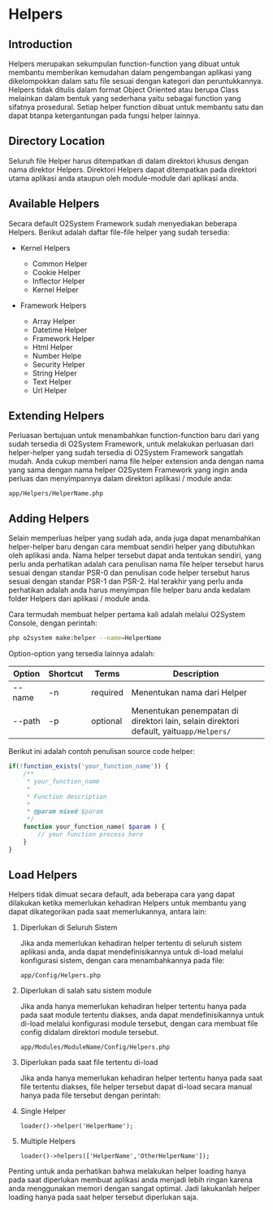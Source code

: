 # Helpers

## Introduction

Helpers merupakan sekumpulan function-function yang dibuat untuk
membantu memberikan kemudahan dalam pengembangan aplikasi yang
dikelompokkan dalam satu file sesuai dengan kategori dan peruntukkannya.
Helpers tidak ditulis dalam format Object Oriented atau berupa Class
melainkan dalam bentuk yang sederhana yaitu sebagai function yang
sifatnya prosedural. Setiap helper function dibuat untuk membantu satu
dan dapat btanpa ketergantungan pada fungsi helper lainnya.

## Directory Location

Seluruh file Helper harus ditempatkan di dalam direktori khusus dengan
nama direktor Helpers. Direktori Helpers dapat ditempatkan pada
direktori utama aplikasi anda ataupun oleh module-module dari aplikasi
anda.

## Available Helpers

Secara default O2System Framework sudah menyediakan beberapa Helpers.
Berikut adalah daftar file-file helper yang sudah tersedia:


- Kernel Helpers
  - Common Helper
  - Cookie Helper
  - Inflector Helper
  - Kernel Helper
  
- Framework Helpers
  - Array Helper
  - Datetime Helper
  - Framework Helper
  - Html Helper
  - Number Helpe
  - Security Helper
  - String Helper
  - Text Helper
  - Url Helper
  
## Extending Helpers

Perluasan bertujuan untuk menambahkan function-function baru dari yang
sudah tersedia di O2System Framework, untuk melakukan perluasan dari
helper-helper yang sudah tersedia di O2System Framework sangatlah mudah.
Anda cukup memberi nama file helper extension anda dengan nama yang sama
dengan nama helper O2System Framework yang ingin anda perluas dan
menyimpannya dalam direktori aplikasi / module anda:

```
app/Helpers/HelperName.php
```

## Adding Helpers

Selain memperluas helper yang sudah ada, anda juga dapat menambahkan
helper-helper baru dengan cara membuat sendiri helper yang dibutuhkan
oleh aplikasi anda. Nama helper tersebut dapat anda tentukan sendiri,
yang perlu anda perhatikan adalah cara penulisan nama file helper
tersebut harus sesuai dengan standar PSR-0 dan penulisan code helper
tersebut harus sesuai dengan standar PSR-1 dan PSR-2. Hal terakhir yang
perlu anda perhatikan adalah anda harus menyimpan file helper baru anda
kedalam folder Helpers dari aplikasi / module anda.


Cara termudah membuat helper pertama kali adalah melalui O2System
Console, dengan perintah:

```bash
php o2system make:helper --name=HelperName
```

Option-option yang tersedia lainnya adalah:

<table class="table table-bordered table-striped">
    <thead>
        <tr>
            <th>Option</th>
            <th>Shortcut</th>
            <th>Terms</th>
            <th>Description</th>
        </tr>
    </thead>
    <tbody>
        <tr>
            <td>--name</td>
            <td>-n</td>
            <td><span class="badge badge-warning">required</span></td>
            <td>Menentukan nama dari Helper</td>
        </tr>
        <tr>
            <td>--path</td>
            <td>-p</td>
            <td><span class="badge badge-info">optional</span></td>
            <td>Menentukan penempatan di direktori lain, selain direktori default, yaitu<code>app/Helpers/</code></td>
        </tr>
    </tbody>

</table>
<p>


Berikut ini adalah contoh penulisan source code helper:

```php
if(!function_exists('your_function_name')) {
    /**
     * your_function_name
     * 
     * Function description
     * 
     * @param mixed $param
     */
    function your_function_name( $param ) {
        // your function process here
    }
}
```

## Load Helpers

Helpers tidak dimuat secara default, ada beberapa cara yang dapat dilakukan ketika memerlukan kehadiran Helpers untuk membantu yang dapat dikategorikan pada saat memerlukannya, antara lain:

1. Diperlukan di Seluruh Sistem

    Jika anda memerlukan kehadiran helper tertentu di seluruh sistem aplikasi anda, anda dapat mendefinisikannya untuk di-load melalui konfigurasi sistem, dengan cara menambahkannya pada file:
    
    `app/Config/Helpers.php`

2. Diperlukan di salah satu sistem module

    Jika anda hanya memerlukan kehadiran helper tertentu hanya pada pada saat module tertentu diakses, anda dapat mendefinisikannya untuk di-load melalui konfigurasi module tersebut, dengan cara membuat file config didalam direktori module tersebut.

    `app/Modules/ModuleName/Config/Helpers.php`
    
3. Diperlukan pada saat file tertentu di-load

    Jika anda hanya memerlukan kehadiran helper tertentu hanya pada saat file tertentu diakses, file helper tersebut dapat di-load secara manual hanya pada file tersebut dengan perintah:

4. Single Helper
    
    `loader()->helper('HelperName');`

5. Multiple Helpers

    `loader()->helpers(['HelperName','OtherHelperName']);`
    
Penting untuk anda perhatikan bahwa melakukan helper loading hanya pada
saat diperlukan membuat aplikasi anda menjadi lebih ringan karena anda
menggunakan memori dengan sangat optimal. Jadi lakukanlah helper loading
hanya pada saat helper tersebut diperlukan saja.



